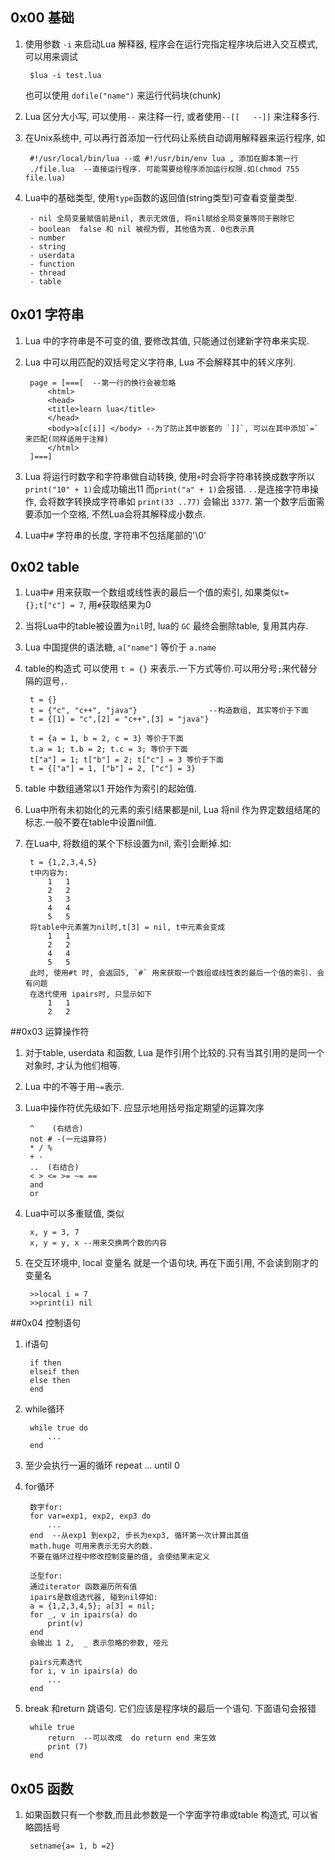## 0x00  基础
1. 使用参数 `-i` 来启动Lua 解释器, 程序会在运行完指定程序块后进入交互模式, 可以用来调试
    
        $lua -i test.lua
        
   	也可以使用 `dofile("name")` 来运行代码块(chunk)
2. Lua 区分大小写, 可以使用`--` 来注释一行, 或者使用`--[[   --]]` 来注释多行.
3. 在Unix系统中, 可以再行首添加一行代码让系统自动调用解释器来运行程序, 如
		
     	#!/usr/local/bin/lua --或 #!/usr/bin/env lua , 添加在脚本第一行 
     	./file.lua  --直接运行程序. 可能需要给程序添加运行权限.如(chmod 755 file.lua)  

4. Lua中的基础类型, 使用`type`函数的返回值(string类型)可查看变量类型.

        - nil 全局变量赋值前是nil, 表示无效值, 将nil赋给全局变量等同于删除它
        - boolean  false 和 nil 被视为假, 其他值为真. 0也表示真
        - number
        - string
        - userdata
        - function
        - thread
        - table

## 0x01 字符串
1. Lua 中的字符串是不可变的值, 要修改其值, 只能通过创建新字符串来实现.
2. Lua 中可以用匹配的双括号定义字符串, Lua 不会解释其中的转义序列.

        page = [===[  --第一行的换行会被忽略
            <html>
            <head>
            <title>learn lua</title>
            </head>
            <body>a[c[i]] </body> --为了防止其中嵌套的 `]]`, 可以在其中添加`=`来匹配(同样适用于注释)
            </html>
        ]===]
3. Lua 将运行时数字和字符串做自动转换,  使用`+`时会将字符串转换成数字所以 `print("10" + 1)`会成功输出11
   而`print("a" + 1)`会报错. `..`是连接字符串操作, 会将数字转换成字符串如 `print(33 ..77)` 会输出
   `3377`. 第一个数字后面需要添加一个空格, 不然Lua会将其解释成小数点.
4. Lua中`#` 字符串的长度, 字符串不包括尾部的'\0'

## 0x02 table
1. Lua中`#` 用来获取一个数组或线性表的最后一个值的索引, 如果类似`t={};t["c"] = 7`,  用`#`获取结果为0
2. 当将Lua中的table被设置为`nil`时, lua的 `GC` 最终会删除table, 复用其内存.
3. Lua 中国提供的语法糖, `a["name"]` 等价于 `a.name`
4. table的构造式 可以使用 `t = {}` 来表示.一下方式等价.可以用分号`;`来代替分隔的逗号`,`.

		t = {}
		t = {"c", "c++", "java"}				--构造数组, 其实等价于下面
		t = {[1] = "c",[2] = "c++",[3] = "java"}

		t = {a = 1, b = 2, c = 3} 等价于下面
		t.a = 1; t.b = 2; t.c = 3; 等价于下面
		t["a"] = 1; t["b"] = 2; t["c"] = 3 等价于下面
		t = {["a"] = 1, ["b"] = 2, ["c"] = 3}


5. table 中数组通常以1 开始作为索引的起始值.
6. Lua中所有未初始化的元素的索引结果都是nil, Lua 将nil 作为界定数组结尾的标志.一般不要在table中设置nil值.
7. 在Lua中, 将数组的某个下标设置为nil, 索引会断掉.如:

		t = {1,2,3,4,5}
		t中内容为:
			1   1
			2	2
			3	3
			4	4
			5	5
		将table中元素置为nil时,t[3] = nil, t中元素会变成  
			1   1
			2	2			
			4	4
			5	5
		此时, 使用#t 时, 会返回5, `#` 用来获取一个数组或线性表的最后一个值的索引. 会有问题
		在迭代使用 ipairs时, 只显示如下
			1   1
			2	2

##0x03 运算操作符
1. 对于table, userdata 和函数, Lua 是作引用个比较的.只有当其引用的是同一个对象时, 才认为他们相等.
2. Lua 中的不等于用`~=`表示.
3. Lua中操作符优先级如下. 应显示地用括号指定期望的运算次序 

		^    (右结合)
		not # -(一元运算符)
		* / %
		+ -
		..	(右结合)
		< > <= >= ~= ==
		and 
		or
4. Lua中可以多重赋值, 类似

		x, y = 3, 7
		x, y = y, x --用来交换两个数的内容
5. 在交互环境中, local 变量名 就是一个语句块, 再在下面引用, 不会读到刚才的变量名

		>>local i = 7
		>>print(i) nil
   
##0x04 控制语句
1. if语句 
	
		if then
		elseif then
		else then
		end
2. while循环

		while true do
			...
		end
3. 至少会执行一遍的循环
		repeat
			...
		until 0     
4. for循环
	
		数字for:
		for var=exp1, exp2, exp3 do
			...
		end  --从exp1 到exp2, 步长为exp3, 循环第一次计算出其值
		math.huge 可用来表示无穷大的数. 
		不要在循环过程中修改控制变量的值, 会使结果未定义

		泛型for:
		通过iterator 函数遍历所有值
		ipairs是数组迭代器, 碰到nil停如:
		a = {1,2,3,4,5}; a[3] = nil; 
		for _, v in ipairs(a) do
			print(v)
		end
		会输出 1 2,  _ 表示忽略的参数, 哑元
		
		pairs元素迭代
		for i, v in ipairs(a) do
			...
		end 
5. break 和return 跳语句. 它们应该是程序块的最后一个语句. 下面语句会报错

		while true
			return  --可以改成  do return end 来生效 
			print (7)
		end

## 0x05 函数
1. 如果函数只有一个参数,而且此参数是一个字面字符串或table 构造式, 可以省略圆括号

		setname{a= 1, b =2}

	        
        